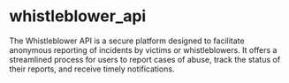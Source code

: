 # whistleblower_api
The Whistleblower API is a secure platform designed to facilitate anonymous reporting of incidents by victims or whistleblowers. It offers a streamlined process for users to report cases of abuse, track the status of their reports, and receive timely notifications.
